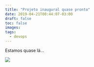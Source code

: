 ```yaml
---
title: "Projeto inaugural quase pronto"
date: 2019-04-21T00:44:07-03:00
draft: false
toc: false
images:
tags: 
  - devops
---
```

Estamos quase lá...

![](/images/previa_pesquisa_devops.png)